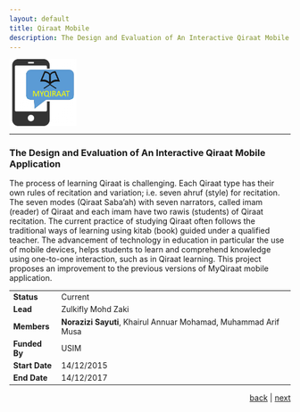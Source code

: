 ```yaml
---
layout: default
title: Qiraat Mobile
description: The Design and Evaluation of An Interactive Qiraat Mobile Application.
---
```


<img src="images/myqiraat.png" style="vertical-align:top" width="120"> 

* * *
<!--MYQIRAAT-->

### The Design and Evaluation of An Interactive Qiraat Mobile Application

The process of learning Qiraat is challenging. Each Qiraat type has their own rules of recitation and variation; i.e. seven ahruf (style) for recitation. The seven modes (Qiraat Saba’ah) with seven narrators, called imam (reader) of Qiraat  and each imam have two rawis (students) of Qiraat recitation. The current practice of studying Qiraat often follows the traditional ways of learning using kitab (book) guided under a qualified teacher. The advancement of technology in education in particular the use of mobile devices, helps students to learn and comprehend knowledge using one-to-one interaction, such as in Qiraat learning. This project proposes an improvement to the previous versions of MyQiraat mobile application. 

| | |
| ---- | --- |
| **Status** | Current |
| **Lead** | Zulkifly Mohd Zaki |
| **Members** | **Norazizi Sayuti**, Khairul Annuar Mohamad, Muhammad Arif Musa |
| **Funded By** | USIM |
| **Start Date** | 14/12/2015 |
| **End Date** | 14/12/2017 |

<p style="text-align: right;">
<a href="intelligentdata">back</a> | <a href="latent">next</a> 
</p>
